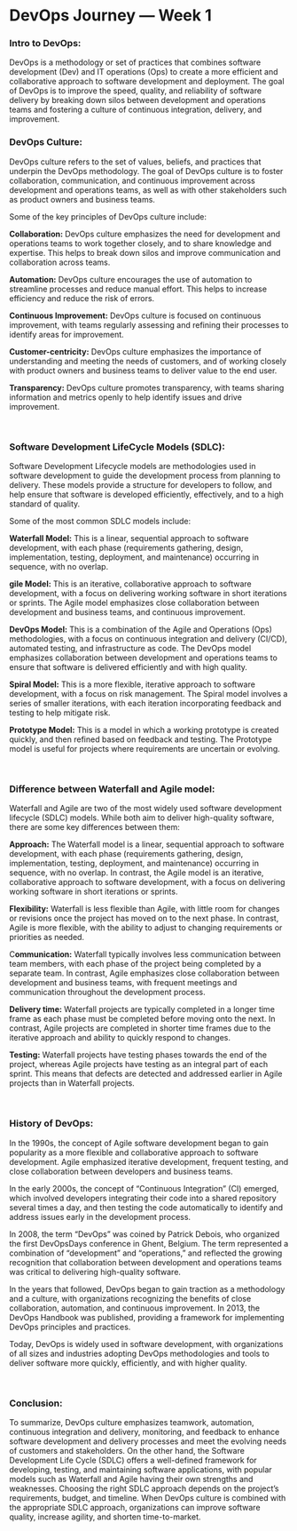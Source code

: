 # DevOps Journey — Week 1

### Intro to DevOps:

DevOps is a methodology or set of practices that combines software development (Dev) and IT operations (Ops) to create a more efficient and collaborative approach to software development and deployment. The goal of DevOps is to improve the speed, quality, and reliability of software delivery by breaking down silos between development and operations teams and fostering a culture of continuous integration, delivery, and improvement.

### DevOps Culture:

DevOps culture refers to the set of values, beliefs, and practices that underpin the DevOps methodology. The goal of DevOps culture is to foster collaboration, communication, and continuous improvement across development and operations teams, as well as with other stakeholders such as product owners and business teams.

Some of the key principles of DevOps culture include:

<b>Collaboration:</b> DevOps culture emphasizes the need for development and operations teams to work together closely, and to share knowledge and expertise. This helps to break down silos and improve communication and collaboration across teams.

<b>Automation:</b> DevOps culture encourages the use of automation to streamline processes and reduce manual effort. This helps to increase efficiency and reduce the risk of errors.

<b>Continuous Improvement:</b> DevOps culture is focused on continuous improvement, with teams regularly assessing and refining their processes to identify areas for improvement.

<b>Customer-centricity:</b> DevOps culture emphasizes the importance of understanding and meeting the needs of customers, and of working closely with product owners and business teams to deliver value to the end user.

<b>Transparency:</b> DevOps culture promotes transparency, with teams sharing information and metrics openly to help identify issues and drive improvement.

<br/>

### Software Development LifeCycle Models (SDLC):

Software Development Lifecycle models are methodologies used in software development to guide the development process from planning to delivery. These models provide a structure for developers to follow, and help ensure that software is developed efficiently, effectively, and to a high standard of quality.

Some of the most common SDLC models include:

<b>Waterfall Model:</b> This is a linear, sequential approach to software development, with each phase (requirements gathering, design, implementation, testing, deployment, and maintenance) occurring in sequence, with no overlap.

<b>gile Model:</b> This is an iterative, collaborative approach to software development, with a focus on delivering working software in short iterations or sprints. The Agile model emphasizes close collaboration between development and business teams, and continuous improvement.

<b>DevOps Model:</b> This is a combination of the Agile and Operations (Ops) methodologies, with a focus on continuous integration and delivery (CI/CD), automated testing, and infrastructure as code. The DevOps model emphasizes collaboration between development and operations teams to ensure that software is delivered efficiently and with high quality.

<b>Spiral Model:</b> This is a more flexible, iterative approach to software development, with a focus on risk management. The Spiral model involves a series of smaller iterations, with each iteration incorporating feedback and testing to help mitigate risk.

<b>Prototype Model:</b> This is a model in which a working prototype is created quickly, and then refined based on feedback and testing. The Prototype model is useful for projects where requirements are uncertain or evolving.

<br/>

### Difference between Waterfall and Agile model:

Waterfall and Agile are two of the most widely used software development lifecycle (SDLC) models. While both aim to deliver high-quality software, there are some key differences between them:

<b>Approach:</b> The Waterfall model is a linear, sequential approach to software development, with each phase (requirements gathering, design, implementation, testing, deployment, and maintenance) occurring in sequence, with no overlap. In contrast, the Agile model is an iterative, collaborative approach to software development, with a focus on delivering working software in short iterations or sprints.

<b>Flexibility:</b> Waterfall is less flexible than Agile, with little room for changes or revisions once the project has moved on to the next phase. In contrast, Agile is more flexible, with the ability to adjust to changing requirements or priorities as needed.

C<b>ommunication:</b> Waterfall typically involves less communication between team members, with each phase of the project being completed by a separate team. In contrast, Agile emphasizes close collaboration between development and business teams, with frequent meetings and communication throughout the development process.

<b>Delivery time:</b> Waterfall projects are typically completed in a longer time frame as each phase must be completed before moving onto the next. In contrast, Agile projects are completed in shorter time frames due to the iterative approach and ability to quickly respond to changes.

<b>Testing:</b> Waterfall projects have testing phases towards the end of the project, whereas Agile projects have testing as an integral part of each sprint. This means that defects are detected and addressed earlier in Agile projects than in Waterfall projects.

<br/>

### History of DevOps:

In the 1990s, the concept of Agile software development began to gain popularity as a more flexible and collaborative approach to software development. Agile emphasized iterative development, frequent testing, and close collaboration between developers and business teams.

In the early 2000s, the concept of “Continuous Integration” (CI) emerged, which involved developers integrating their code into a shared repository several times a day, and then testing the code automatically to identify and address issues early in the development process.

In 2008, the term “DevOps” was coined by Patrick Debois, who organized the first DevOpsDays conference in Ghent, Belgium. The term represented a combination of “development” and “operations,” and reflected the growing recognition that collaboration between development and operations teams was critical to delivering high-quality software.

In the years that followed, DevOps began to gain traction as a methodology and a culture, with organizations recognizing the benefits of close collaboration, automation, and continuous improvement. In 2013, the DevOps Handbook was published, providing a framework for implementing DevOps principles and practices.

Today, DevOps is widely used in software development, with organizations of all sizes and industries adopting DevOps methodologies and tools to deliver software more quickly, efficiently, and with higher quality.

<br/>

### Conclusion:

To summarize, DevOps culture emphasizes teamwork, automation, continuous integration and delivery, monitoring, and feedback to enhance software development and delivery processes and meet the evolving needs of customers and stakeholders. On the other hand, the Software Development Life Cycle (SDLC) offers a well-defined framework for developing, testing, and maintaining software applications, with popular models such as Waterfall and Agile having their own strengths and weaknesses. Choosing the right SDLC approach depends on the project’s requirements, budget, and timeline. When DevOps culture is combined with the appropriate SDLC approach, organizations can improve software quality, increase agility, and shorten time-to-market.
